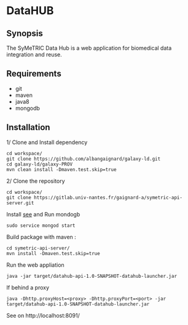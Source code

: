 # DataHUB

## Synopsis
The SyMeTRIC Data Hub is a web application for biomedical data integration and reuse.

## Requirements
- git
- maven
- java8
- mongodb

## Installation
1/ Clone and Install dependency 

    cd workspace/
    git clone https://github.com/albangaignard/galaxy-ld.git
    cd galaxy-ld/galaxy-PROV
    mvn clean install -Dmaven.test.skip=true

2/ Clone the repository

    cd workspace/
    git clone https://gitlab.univ-nantes.fr/gaignard-a/symetric-api-server.git

Install [see](https://docs.mongodb.com/manual/tutorial/install-mongodb-on-ubuntu/) and Run mondogb 

    sudo service mongod start
    
Build package with maven :

    cd symetric-api-server/
    mvn install -Dmaven.test.skip=true
    
Run the web appliation 

    java -jar target/datahub-api-1.0-SNAPSHOT-datahub-launcher.jar

If behind a proxy 

    java -Dhttp.proxyHost=<proxy> -Dhttp.proxyPort=<port> -jar target/datahub-api-1.0-SNAPSHOT-datahub-launcher.jar
   
See on http://localhost:8091/
